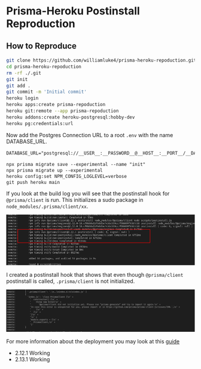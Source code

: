 # Prisma-Heroku Postinstall Reproduction

## How to Reproduce

```bash
git clone https://github.com/williamluke4/prisma-heroku-repoduction.git
cd prisma-heroku-repoduction
rm -rf ./.git
git init
git add . 
git commit -m 'Initial commit'
heroku login
heroku apps:create prisma-repoduction
heroku git:remote --app prisma-repoduction
heroku addons:create heroku-postgresql:hobby-dev
heroku pg:credentials:url
```

Now add the Postgres Connection URL to a root `.env` with the name DATABASE_URL. 


```env
DATABASE_URL="postgresql://__USER__:__PASSWORD__@__HOST__:__PORT__/__DATABASE__"
```

```shell
npx prisma migrate save --experimental --name "init"
npx prisma migrate up --experimental
heroku config:set NPM_CONFIG_LOGLEVEL=verbose 
git push heroku main
```

If you look at the build log you will see that the postinstall hook for `@prisma/client` is run. This initializes a sudo package in `node_modules/.prisma/client/xx`. 

![build log](./build-log.png)

I created a postinstall hook that shows that even though `@prisma/client` postinstall is called, `.prisma/client` is not initialized.

![postinstall log](./heroku_not_initializing.png)


For more information about the deployment you may look at this [guide](https://www.prisma.io/docs/guides/deployment/deploying-to-heroku)

- 2.12.1 Working
- 2.13.1 Working